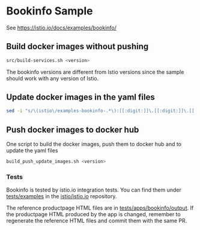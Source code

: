 # Bookinfo Sample

See <https://istio.io/docs/examples/bookinfo/>

## Build docker images without pushing

```bash
src/build-services.sh <version>
```

The bookinfo versions are different from Istio versions since the sample should work with any version of Istio.

## Update docker images in the yaml files

```bash
sed -i "s/\(istio\/examples-bookinfo-.*\):[[:digit:]]\.[[:digit:]]\.[[:digit:]]/<your docker image with tag>/g" */bookinfo*.yaml
```

## Push docker images to docker hub

One script to build the docker images, push them to docker hub and to update the yaml files

```bash
build_push_update_images.sh <version>
```

### Tests

Bookinfo is tested by istio.io integration tests. You can find them under [tests/examples](https://github.com/istio/istio.io/tree/master/tests/examples) in the [istio/istio.io](https://github.com/istio/istio.io) repository.

The reference productpage HTML files are in [tests/apps/bookinfo/output](https://github.com/istio/istio/tree/master/tests/apps/bookinfo/output). If the productpage HTML produced by the app is changed, remember to regenerate the reference HTML files and commit them with the same PR.
